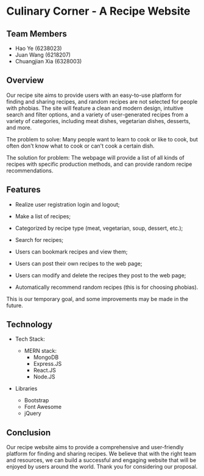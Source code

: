 # Culinary Corner - A Recipe Website

## Team Members

- Hao Ye (6238023)
- Juan Wang (6218207)
- Chuangjian Xia (6328003)

## Overview

Our recipe site aims to provide users with an easy-to-use platform for finding and sharing recipes, and random recipes are not selected for people with phobias. The site will feature a clean and modern design, intuitive search and filter options, and a variety of user-generated recipes from a variety of categories, including meat dishes, vegetarian dishes, desserts, and more.

The problem to solve: Many people want to learn to cook or like to cook, but often don't know what to cook or can't cook a certain dish.

The solution for problem: The webpage will provide a list of all kinds of recipes with specific production methods, and can provide random recipe recommendations.

## Features

- Realize user registration login and logout;

- Make a list of recipes;

- Categorized by recipe type (meat, vegetarian, soup, dessert, etc.);

- Search for recipes;

- Users can bookmark recipes and view them;

- Users can post their own recipes to the web page;

- Users can modify and delete the recipes they post to the web page;

- Automatically recommend random recipes (this is for choosing phobias).

This is our temporary goal, and some improvements may be made in the future.

## Technology

- Tech Stack:
  - MERN stack:
    - MongoDB
    - Express.JS
    - React.JS
    - Node.JS

- Libraries
  - Bootstrap 
  - Font Awesome
  - jQuery

## Conclusion

Our recipe website aims to provide a comprehensive and user-friendly platform for finding and sharing recipes. We believe that with the right team and resources, we can build a successful and engaging website that will be enjoyed by users around the world. Thank you for considering our proposal.
